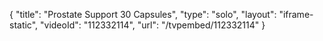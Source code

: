 {
    "title": "Prostate Support  30 Capsules",
    "type": "solo",
    "layout": "iframe-static",
    "videoId": "112332114",
    "url": "\/tvpembed\/112332114"
}